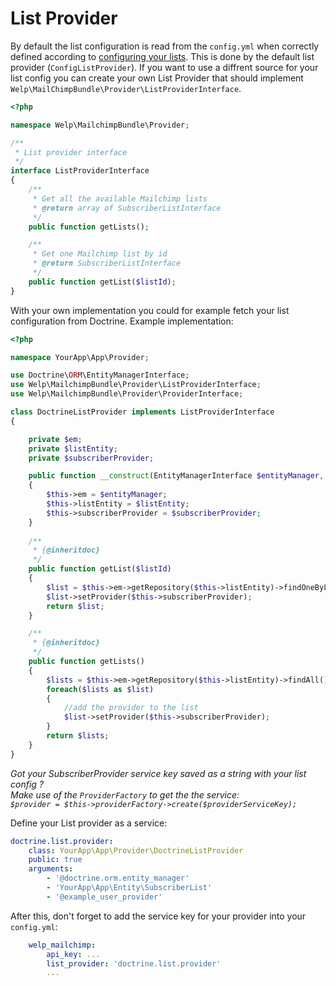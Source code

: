 # List Provider

By default the list configuration is read from the `config.yml` when correctly defined according to [configuring your lists](configuration.md). This is done by the default list provider (`ConfigListProvider`). If you want to use a diffrent source for your list config you can create your own List Provider that should implement `Welp\MailChimpBundle\Provider\ListProviderInterface`.

```php
<?php

namespace Welp\MailchimpBundle\Provider;

/**
 * List provider interface
 */
interface ListProviderInterface
{
    /**
     * Get all the available Mailchimp lists
     * @return array of SubscriberListInterface
     */
    public function getLists();

    /**
     * Get one Mailchimp list by id
     * @return SubscriberListInterface
     */
    public function getList($listId);
}
```

With your own implementation you could for example fetch your list configuration from Doctrine. 
Example implementation:

```php
<?php

namespace YourApp\App\Provider;

use Doctrine\ORM\EntityManagerInterface;
use Welp\MailchimpBundle\Provider\ListProviderInterface;
use Welp\MailchimpBundle\Provider\ProviderInterface;

class DoctrineListProvider implements ListProviderInterface
{

    private $em;
    private $listEntity;
    private $subscriberProvider;

    public function __construct(EntityManagerInterface $entityManager, $listEntity, ProviderInterface $subscriberProvider)
    {
        $this->em = $entityManager;
        $this->listEntity = $listEntity;
        $this->subscriberProvider = $subscriberProvider;
    }
    
    /**
     * {@inheritdoc}
     */
    public function getList($listId)
    {
        $list = $this->em->getRepository($this->listEntity)->findOneByListId($listId);
        $list->setProvider($this->subscriberProvider);
        return $list;
    }

    /**
     * {@inheritdoc}
     */
    public function getLists()
    {
        $lists = $this->em->getRepository($this->listEntity)->findAll();
        foreach($lists as $list)
        {
            //add the provider to the list
            $list->setProvider($this->subscriberProvider);
        }
        return $lists;
    }   
}

```
*Got your SubscriberProvider service key saved as a string with your list config ? <br>
Make use of the `ProviderFactory` to get the the service:<br>
`$provider = $this->providerFactory->create($providerServiceKey);`*

Define your List provider as a service:

```yaml
doctrine.list.provider:
    class: YourApp\App\Provider\DoctrineListProvider
    public: true
    arguments:
        - '@doctrine.orm.entity_manager'
        - 'YourApp\App\Entity\SubscriberList'
        - '@example_user_provider'
```

After this, don't forget to add the service key for your provider into your `config.yml`:

```yaml
    welp_mailchimp:
        api_key: ...
        list_provider: 'doctrine.list.provider'
        ...
```
